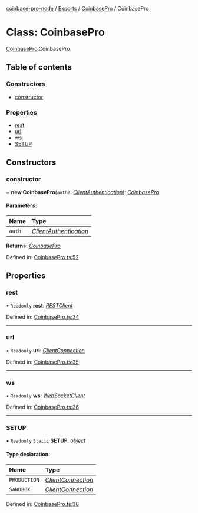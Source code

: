 [coinbase-pro-node](../README.md) / [Exports](../modules.md) / [CoinbasePro](../modules/coinbasepro.md) / CoinbasePro

# Class: CoinbasePro

[CoinbasePro](../modules/coinbasepro.md).CoinbasePro

## Table of contents

### Constructors

- [constructor](coinbasepro.coinbasepro-1.md#constructor)

### Properties

- [rest](coinbasepro.coinbasepro-1.md#rest)
- [url](coinbasepro.coinbasepro-1.md#url)
- [ws](coinbasepro.coinbasepro-1.md#ws)
- [SETUP](coinbasepro.coinbasepro-1.md#setup)

## Constructors

### constructor

\+ **new CoinbasePro**(`auth?`: [*ClientAuthentication*](../modules/coinbasepro.md#clientauthentication)): [*CoinbasePro*](coinbasepro.coinbasepro-1.md)

#### Parameters:

Name | Type |
:------ | :------ |
`auth` | [*ClientAuthentication*](../modules/coinbasepro.md#clientauthentication) |

**Returns:** [*CoinbasePro*](coinbasepro.coinbasepro-1.md)

Defined in: [CoinbasePro.ts:52](https://github.com/bennycode/coinbase-pro-node/blob/e63aeae/src/CoinbasePro.ts#L52)

## Properties

### rest

• `Readonly` **rest**: [*RESTClient*](client_restclient.restclient.md)

Defined in: [CoinbasePro.ts:34](https://github.com/bennycode/coinbase-pro-node/blob/e63aeae/src/CoinbasePro.ts#L34)

___

### url

• `Readonly` **url**: [*ClientConnection*](../interfaces/coinbasepro.clientconnection.md)

Defined in: [CoinbasePro.ts:35](https://github.com/bennycode/coinbase-pro-node/blob/e63aeae/src/CoinbasePro.ts#L35)

___

### ws

• `Readonly` **ws**: [*WebSocketClient*](client_websocketclient.websocketclient.md)

Defined in: [CoinbasePro.ts:36](https://github.com/bennycode/coinbase-pro-node/blob/e63aeae/src/CoinbasePro.ts#L36)

___

### SETUP

▪ `Readonly` `Static` **SETUP**: *object*

#### Type declaration:

Name | Type |
:------ | :------ |
`PRODUCTION` | [*ClientConnection*](../interfaces/coinbasepro.clientconnection.md) |
`SANDBOX` | [*ClientConnection*](../interfaces/coinbasepro.clientconnection.md) |

Defined in: [CoinbasePro.ts:38](https://github.com/bennycode/coinbase-pro-node/blob/e63aeae/src/CoinbasePro.ts#L38)
